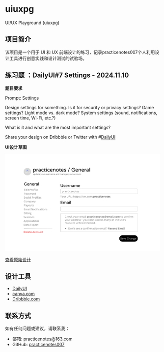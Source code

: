 # uiuxpg

UI/UX Playground (uiuxpg)

## 项目简介
该项目是一个用于 UI 和 UX 前端设计的练习，记录practicenotes007个人利用设计工具进行创意实践和设计测试的试验场。

## 练习题 ：DailyUI#7 Settings - 2024.11.10

**题目要求**

Prompt: Settings

Design settings for something. Is it for security or privacy settings? Game settings? Light mode vs. dark mode? System settings (sound, notifications, screen time, Wi-Fi, etc.?) 
 
What is it and what are the most important settings? 

Share your design on Dribbble or Twitter with #[DailyUI](https://www.dailyui.co/)

**UI设计草图**

![DailyUI#7 Settings](./DailyUI/DailyUI7_Settings.png)

[查看原始设计](https://www.canva.com/design/DAGWCHkLXOI/VVicRJkJvyFUd0uxC90DyQ/edit?utm_content=DAGWCHkLXOI&utm_campaign=designshare&utm_medium=link2&utm_source=sharebutton)

## 设计工具
- [DailyUI](https://www.dailyui.co/)
- [canva.com](https://www.canva.com)
- [Dribbble.com](https://www.dribbble.com)

## 联系方式

如有任何问题或建议，请联系我：

- 邮箱: practicenotes@163.com
- GitHub: [practicenotes007](https://github.com/practicenotes007)